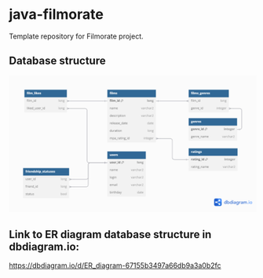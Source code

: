# java-filmorate
Template repository for Filmorate project.
## Database structure
![ER Diagram](./ER_diagram.png)
## Link to ER diagram database structure in dbdiagram.io:
https://dbdiagram.io/d/ER_diagram-67155b3497a66db9a3a0b2fc
